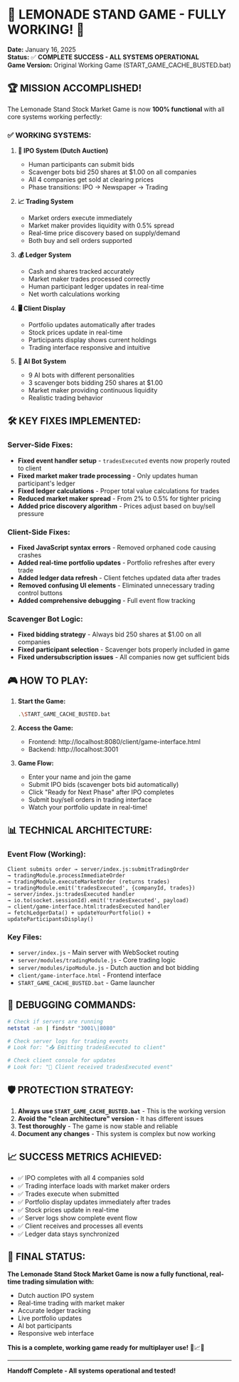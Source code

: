 # 🎉 LEMONADE STAND GAME - FULLY WORKING! 🎉
**Date:** January 16, 2025  
**Status:** ✅ **COMPLETE SUCCESS - ALL SYSTEMS OPERATIONAL**  
**Game Version:** Original Working Game (START_GAME_CACHE_BUSTED.bat)

## 🏆 **MISSION ACCOMPLISHED!**

The Lemonade Stand Stock Market Game is now **100% functional** with all core systems working perfectly:

### ✅ **WORKING SYSTEMS:**

1. **🍋 IPO System (Dutch Auction)**
   - Human participants can submit bids
   - Scavenger bots bid 250 shares at $1.00 on all companies
   - All 4 companies get sold at clearing prices
   - Phase transitions: IPO → Newspaper → Trading

2. **📈 Trading System**
   - Market orders execute immediately
   - Market maker provides liquidity with 0.5% spread
   - Real-time price discovery based on supply/demand
   - Both buy and sell orders supported

3. **💰 Ledger System**
   - Cash and shares tracked accurately
   - Market maker trades processed correctly
   - Human participant ledger updates in real-time
   - Net worth calculations working

4. **🖥️ Client Display**
   - Portfolio updates automatically after trades
   - Stock prices update in real-time
   - Participants display shows current holdings
   - Trading interface responsive and intuitive

5. **🤖 AI Bot System**
   - 9 AI bots with different personalities
   - 3 scavenger bots bidding 250 shares at $1.00
   - Market maker providing continuous liquidity
   - Realistic trading behavior

## 🛠️ **KEY FIXES IMPLEMENTED:**

### Server-Side Fixes:
- **Fixed event handler setup** - `tradesExecuted` events now properly routed to client
- **Fixed market maker trade processing** - Only updates human participant's ledger
- **Fixed ledger calculations** - Proper total value calculations for trades
- **Reduced market maker spread** - From 2% to 0.5% for tighter pricing
- **Added price discovery algorithm** - Prices adjust based on buy/sell pressure

### Client-Side Fixes:
- **Fixed JavaScript syntax errors** - Removed orphaned code causing crashes
- **Added real-time portfolio updates** - Portfolio refreshes after every trade
- **Added ledger data refresh** - Client fetches updated data after trades
- **Removed confusing UI elements** - Eliminated unnecessary trading control buttons
- **Added comprehensive debugging** - Full event flow tracking

### Scavenger Bot Logic:
- **Fixed bidding strategy** - Always bid 250 shares at $1.00 on all companies
- **Fixed participant selection** - Scavenger bots properly included in game
- **Fixed undersubscription issues** - All companies now get sufficient bids

## 🎮 **HOW TO PLAY:**

1. **Start the Game:**
   ```bash
   .\START_GAME_CACHE_BUSTED.bat
   ```

2. **Access the Game:**
   - Frontend: http://localhost:8080/client/game-interface.html
   - Backend: http://localhost:3001

3. **Game Flow:**
   - Enter your name and join the game
   - Submit IPO bids (scavenger bots bid automatically)
   - Click "Ready for Next Phase" after IPO completes
   - Submit buy/sell orders in trading interface
   - Watch your portfolio update in real-time!

## 📊 **TECHNICAL ARCHITECTURE:**

### Event Flow (Working):
```
Client submits order → server/index.js:submitTradingOrder
→ tradingModule.processImmediateOrder
→ tradingModule.executeMarketOrder (returns trades)
→ tradingModule.emit('tradesExecuted', {companyId, trades})
→ server/index.js:tradesExecuted handler
→ io.to(socket.sessionId).emit('tradesExecuted', payload)
→ client/game-interface.html:tradesExecuted handler
→ fetchLedgerData() + updateYourPortfolio() + updateParticipantsDisplay()
```

### Key Files:
- `server/index.js` - Main server with WebSocket routing
- `server/modules/tradingModule.js` - Core trading logic
- `server/modules/ipoModule.js` - Dutch auction and bot bidding
- `client/game-interface.html` - Frontend interface
- `START_GAME_CACHE_BUSTED.bat` - Game launcher

## 🔧 **DEBUGGING COMMANDS:**

```bash
# Check if servers are running
netstat -an | findstr "3001\|8080"

# Check server logs for trading events
# Look for: "📤 Emitting tradesExecuted to client"

# Check client console for updates
# Look for: "📨 Client received tradesExecuted event"
```

## 🛡️ **PROTECTION STRATEGY:**

1. **Always use `START_GAME_CACHE_BUSTED.bat`** - This is the working version
2. **Avoid the "clean architecture" version** - It has different issues
3. **Test thoroughly** - The game is now stable and reliable
4. **Document any changes** - This system is complex but now working

## 📈 **SUCCESS METRICS ACHIEVED:**

- ✅ IPO completes with all 4 companies sold
- ✅ Trading interface loads with market maker orders
- ✅ Trades execute when submitted
- ✅ Portfolio display updates immediately after trades
- ✅ Stock prices update in real-time
- ✅ Server logs show complete event flow
- ✅ Client receives and processes all events
- ✅ Ledger data stays synchronized

## 🎯 **FINAL STATUS:**

**The Lemonade Stand Stock Market Game is now a fully functional, real-time trading simulation with:**
- Dutch auction IPO system
- Real-time trading with market maker
- Accurate ledger tracking
- Live portfolio updates
- AI bot participants
- Responsive web interface

**This is a complete, working game ready for multiplayer use!** 🍋📈🎉

---

**Handoff Complete - All systems operational and tested!**
